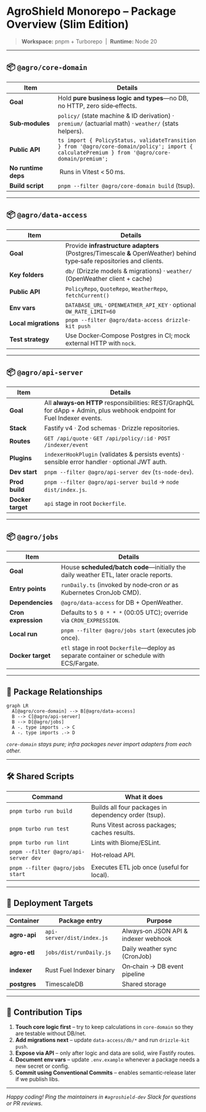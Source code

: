 # AgroShield Monorepo – Package Overview (Slim Edition)

> **Workspace:** pnpm + Turborepo  |  **Runtime:** Node 20

---

## 📦 `@agro/core-domain`

| Item                | Details                                                                                                                                          |
| ------------------- | ------------------------------------------------------------------------------------------------------------------------------------------------ |
| **Goal**            | Hold **pure business logic and types**—no DB, no HTTP, zero side‑effects.                                                                        |
| **Sub‑modules**     | `policy/` (state machine & ID derivation) · `premium/` (actuarial math) · `weather/` (stats helpers).                                            |
| **Public API**      | `ts import { PolicyStatus, validateTransition } from '@agro/core-domain/policy'; import { calculatePremium } from '@agro/core-domain/premium'; ` |
| **No runtime deps** |  Runs in Vitest < 50 ms.                                                                                                                         |
| **Build script**    | `pnpm --filter @agro/core-domain build` (tsup).                                                                                                  |

---

## 📦 `@agro/data-access`

| Item                 | Details                                                                                                               |
| -------------------- | --------------------------------------------------------------------------------------------------------------------- |
| **Goal**             | Provide **infrastructure adapters** (Postgres/Timescale **&** OpenWeather) behind type‑safe repositories and clients. |
| **Key folders**      | `db/` (Drizzle models & migrations) · `weather/` (OpenWeather client + cache)                                         |
| **Public API**       | `PolicyRepo`, `QuoteRepo`, `WeatherRepo`, `fetchCurrent()`                                                            |
| **Env vars**         | `DATABASE_URL` · `OPENWEATHER_API_KEY` · optional `OW_RATE_LIMIT=60`                                                  |
| **Local migrations** | `pnpm --filter @agro/data-access drizzle-kit push`                                                                    |
| **Test strategy**    | Use Docker‑Compose Postgres in CI; mock external HTTP with `nock`.                                                    |

---

## 📦 `@agro/api-server`

| Item              | Details                                                                                                                |
| ----------------- | ---------------------------------------------------------------------------------------------------------------------- |
| **Goal**          | All **always‑on HTTP** responsibilities: REST/GraphQL for dApp + Admin, plus webhook endpoint for Fuel Indexer events. |
| **Stack**         | Fastify v4 · Zod schemas · Drizzle repositories.                                                                       |
| **Routes**        | `GET /api/quote` · `GET /api/policy/:id` · `POST /indexer/event`                                                       |
| **Plugins**       | `indexerHookPlugin` (validates & persists events) · sensible error handler · optional JWT auth.                        |
| **Dev start**     | `pnpm --filter @agro/api-server dev` (`ts-node-dev`).                                                                  |
| **Prod build**    | `pnpm --filter @agro/api-server build` → `node dist/index.js`.                                                         |
| **Docker target** | `api` stage in root `Dockerfile`.                                                                                      |

---

## 📦 `@agro/jobs`

| Item                | Details                                                                                     |
| ------------------- | ------------------------------------------------------------------------------------------- |
| **Goal**            | House **scheduled/batch code**—initially the daily weather ETL, later oracle reports.       |
| **Entry points**    | `runDaily.ts` (invoked by node‑cron *or* as Kubernetes CronJob CMD).                        |
| **Dependencies**    | `@agro/data-access` for DB + OpenWeather.                                                   |
| **Cron expression** | Defaults to `5 0 * * *` (00:05 UTC); override via `CRON_EXPRESSION`.                        |
| **Local run**       | `pnpm --filter @agro/jobs start` (executes job once).                                       |
| **Docker target**   | `etl` stage in root `Dockerfile`—deploy as separate container or schedule with ECS/Fargate. |

---

## 🔄 Package Relationships

```mermaid
graph LR
  A[@agro/core-domain] --> B[@agro/data-access]
  B --> C[@agro/api-server]
  B --> D[@agro/jobs]
  A -. type imports .-> C
  A -. type imports .-> D
```

*`core-domain` stays pure; infra packages never import adapters from each other.*

---

## 🛠 Shared Scripts

| Command                              | What it does                                         |
| ------------------------------------ | ---------------------------------------------------- |
| `pnpm turbo run build`               | Builds all four packages in dependency order (tsup). |
| `pnpm turbo run test`                | Runs Vitest across packages; caches results.         |
| `pnpm turbo run lint`                | Lints with Biome/ESLint.                             |
| `pnpm --filter @agro/api-server dev` | Hot‑reload API.                                      |
| `pnpm --filter @agro/jobs start`     | Executes ETL job once (useful for local).            |

---

## 🚀 Deployment Targets

| Container    | Package entry              | Purpose                              |
| ------------ | -------------------------- | ------------------------------------ |
| **agro-api** | `api-server/dist/index.js` | Always‑on JSON API & indexer webhook |
| **agro-etl** | `jobs/dist/runDaily.js`    | Daily weather sync (CronJob)         |
| **indexer**  | Rust Fuel Indexer binary   | On‑chain → DB event pipeline         |
| **postgres** | TimescaleDB                | Shared storage                       |

---

## 🤝 Contribution Tips

1. **Touch core logic first** – try to keep calculations in `core-domain` so they are testable without DB/net.
2. **Add migrations next** – update `data-access/db/*` and run `drizzle-kit push`.
3. **Expose via API** – only after logic and data are solid, wire Fastify routes.
4. **Document env vars** – update `.env.example` whenever a package needs a new secret or config.
5. **Commit using Conventional Commits** – enables semantic‑release later if we publish libs.

---

*Happy coding! Ping the maintainers in `#agroshield-dev` Slack for questions or PR reviews.*
